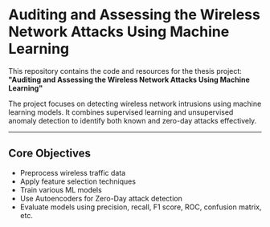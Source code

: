 # Auditing and Assessing the Wireless Network Attacks Using Machine Learning

This repository contains the code and resources for the thesis project:  
**"Auditing and Assessing the Wireless Network Attacks Using Machine Learning"**

The project focuses on detecting wireless network intrusions using machine learning models. It combines supervised learning and unsupervised anomaly detection to identify both known and zero-day attacks effectively.

---

## Core Objectives

- Preprocess wireless traffic data
- Apply feature selection techniques
- Train various ML models 
- Use Autoencoders for Zero-Day attack detection
- Evaluate models using precision, recall, F1 score, ROC, confusion matrix, etc.



